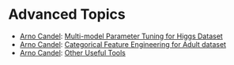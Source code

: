 # Advanced Topics

* [Arno Candel](http://h2o.ai/team/arno-candel/): [Multi-model Parameter Tuning for Higgs Dataset](multi-model_parameter_tuning_for_higgs_dataset.html)
* [Arno Candel](http://h2o.ai/team/arno-candel/): [Categorical Feature Engineering for Adult dataset](categorical_feature_engineering.html)
* [Arno Candel](http://h2o.ai/team/arno-candel/): [Other Useful Tools](tools.html)
